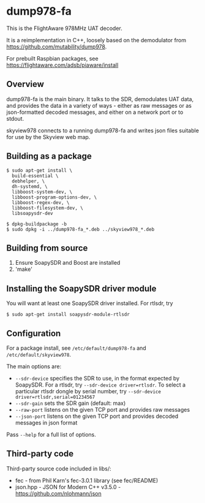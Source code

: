 # dump978-fa

This is the FlightAware 978MHz UAT decoder.

It is a reimplementation in C++, loosely based on the demodulator from
https://github.com/mutability/dump978.

For prebuilt Raspbian packages, see https://flightaware.com/adsb/piaware/install

## Overview

dump978-fa is the main binary. It talks to the SDR, demodulates UAT data,
and provides the data in a variety of ways - either as raw messages or as
json-formatted decoded messages, and either on a network port or to stdout.

skyview978 connects to a running dump978-fa and writes json files suitable
for use by the Skyview web map.

## Building as a package

```
$ sudo apt-get install \
  build-essential \
  debhelper, \
  dh-systemd, \
  libboost-system-dev, \
  libboost-program-options-dev, \
  libboost-regex-dev, \
  libboost-filesystem-dev, \
  libsoapysdr-dev

$ dpkg-buildpackage -b
$ sudo dpkg -i ../dump978-fa_*.deb ../skyview978_*.deb
```

## Building from source

 1. Ensure SoapySDR and Boost are installed
 2. 'make'

## Installing the SoapySDR driver module

You will want at least one SoapySDR driver installed. For rtlsdr, try

```
$ sudo apt-get install soapysdr-module-rtlsdr
```

## Configuration

For a package install, see `/etc/default/dump978-fa` and
`/etc/default/skyview978`.

The main options are:

 * `--sdr-device` specifies the SDR to use, in the format expected by
   SoapySDR. For a rtlsdr, try `--sdr-device driver=rtlsdr`. To select a
   particular rtlsdr dongle by serial number, try
   `--sdr-device driver=rtlsdr,serial=01234567`
 * `--sdr-gain` sets the SDR gain (default: max)
 * `--raw-port` listens on the given TCP port and provides raw messages
 * `--json-port` listens on the given TCP port and provides decoded messages
   in json format

Pass `--help` for a full list of options.

## Third-party code

Third-party source code included in libs/:

 * fec - from Phil Karn's fec-3.0.1 library (see fec/README)
 * json.hpp - JSON for Modern C++ v3.5.0 - https://github.com/nlohmann/json
